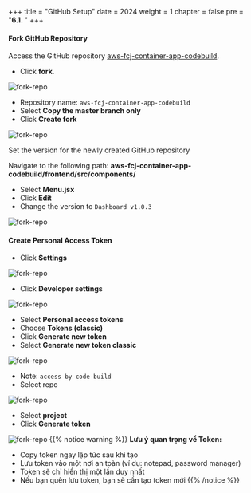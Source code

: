 +++
title = "GitHub Setup"
date = 2024
weight = 1
chapter = false
pre = "<b>6.1. </b>"
+++

#### Fork GitHub Repository

Access the GitHub repository [aws-fcj-container-app-codebuild](https://github.com/FromSunNews/aws-fcj-container-app-codebuild).

- Click **fork**.

![fork-repo](/images/6-cicd-codebuild/6.1.1.png)

- Repository name: `aws-fcj-container-app-codebuild`
- Select **Copy the master branch only**
- Click **Create fork**

![fork-repo](/images/6-cicd-codebuild/6.1.2.png)

Set the version for the newly created GitHub repository

Navigate to the following path: **aws-fcj-container-app-codebuild/frontend/src/components/**

- Select **Menu.jsx**
- Click **Edit**
- Change the version to `Dashboard v1.0.3`

![fork-repo](/images/6-cicd-codebuild/6.1.3.png)

#### Create Personal Access Token

- Click **Settings**

![fork-repo](/images/6-cicd-codebuild/6.1.4.png)

- Click **Developer settings**

![fork-repo](/images/6-cicd-codebuild/6.1.5.png)

- Select **Personal access tokens**
- Choose **Tokens (classic)**
- Click **Generate new token**
- Select **Generate new token classic**

![fork-repo](/images/6-cicd-codebuild/6.1.6.png)

- Note: `access by code build`
- Select repo

![fork-repo](/images/6-cicd-codebuild/6.1.7.png)

- Select **project**
- Click **Generate token**

![fork-repo](/images/6-cicd-codebuild/6.1.8.png)
{{% notice warning %}}
**Lưu ý quan trọng về Token:**

- Copy token ngay lập tức sau khi tạo
- Lưu token vào một nơi an toàn (ví dụ: notepad, password manager)
- Token sẽ chỉ hiển thị một lần duy nhất
- Nếu bạn quên lưu token, bạn sẽ cần tạo token mới
  {{% /notice %}}
